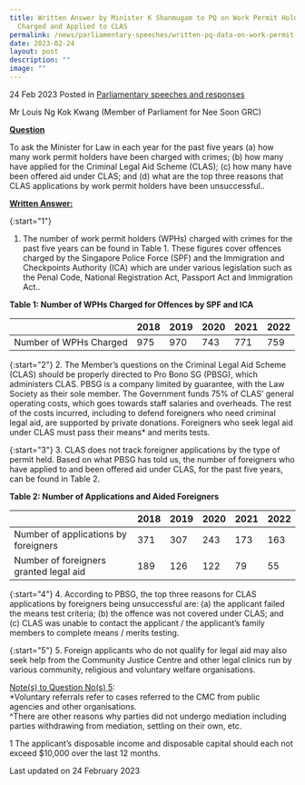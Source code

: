 ```yaml
---
title: Written Answer by Minister K Shanmugam to PQ on Work Permit Holders
  Charged and Applied to CLAS
permalink: /news/parliamentary-speeches/written-pq-data-on-work-permit-holders-charged-crimes-applied-to-clas/
date: 2023-02-24
layout: post
description: ""
image: ""
---
```

24 Feb 2023 Posted in [Parliamentary speeches and responses](/news/parliamentary-speeches)

Mr Louis Ng Kok Kwang (Member of Parliament for Nee Soon GRC)
  
**<b><u>Question</u></b>** 

To ask the Minister for Law in each year for the past five
years (a) how many work permit holders have been charged with crimes; (b) how many have applied for the Criminal Legal Aid Scheme (CLAS); (c) how many have been offered aid under CLAS; and (d) what are the top three reasons that CLAS applications by work permit holders have been unsuccessful..

<b><u>Written Answer:</u></b> 

{:start="1"}
1.  The number of work permit holders (WPHs) charged with crimes for the past five years can be found in Table 1. These figures cover offences charged by the Singapore Police Force (SPF) and the Immigration and Checkpoints
Authority (ICA) which are under various legislation such as the Penal Code, National Registration Act, Passport Act and Immigration Act..

**<b>Table 1: Number of WPHs Charged for Offences by SPF and ICA</b>**

|                |2018|2019|2020|2021|2022|
|----------------|-------------------------------|-----------------------------|-------------------------------|-----------------------------|-------------------------------|
|Number of WPHs Charged|975|970|743|771|759|

{:start="2"}
2.  The Member’s questions on the Criminal Legal Aid Scheme (CLAS) should be properly directed to Pro Bono SG (PBSG), which administers CLAS. PBSG is a
company limited by guarantee, with the Law Society as their sole member. The Government funds 75% of CLAS’ general operating costs, which goes towards staff
salaries and overheads. The rest of the costs incurred, including to defend foreigners who need criminal legal aid, are supported by private donations. Foreigners who seek legal aid under CLAS must pass their means* and merits tests.

{:start="3"}
3.  CLAS does not track foreigner applications by the type of permit held. Based on what PBSG has told us, the number of foreigners who have applied to and been offered aid under CLAS, for the past five years, can be found in Table 2.

**<b>Table 2: Number of Applications and Aided Foreigners</b>**

|                |2018|2019|2020|2021|2022|
|----------------|-------------------------------|-----------------------------|-------------------------------|-----------------------------|-------------------------------|
|Number of applications by foreigners|371|307|243|173|163|
|Number of foreigners granted legal aid|189|126|122|79|55|

{:start="4"}
4.  According to PBSG, the top three reasons for CLAS applications by foreigners being unsuccessful are: (a) the applicant failed the means test criteria; (b) the offence was not covered under CLAS; and (c) CLAS was unable to contact the applicant / the applicant’s family members to complete means / merits testing.

{:start="5"}
5.  Foreign applicants who do not qualify for legal aid may also seek help from the Community Justice Centre and other legal clinics run by various community, religious and voluntary welfare organisations.

<u>Note(s) to Question No(s) 5</u>:
<br>*Voluntary referrals refer to cases referred to the CMC from public agencies and other organisations.
<br>^There are other reasons why parties did not undergo mediation including parties withdrawing from mediation, settling on their own, etc. 



1 The applicant’s disposable income and disposable capital should each not exceed $10,000 over the last 12
months.
<p class="right-side-updated">Last updated on 24 February 2023</p>